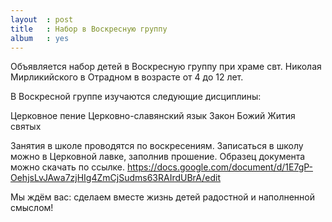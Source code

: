 ```yaml
---
layout  : post
title   : Набор в Воскресную группу
album   : yes
---
```

Объявляется набор детей в Воскресную группу при храме свт. Николая Мирликийского в Отрадном в возрасте от 4 до 12 лет.		

В Воскресной группе изучаются следующие дисциплины:

Церковное пение
Церковно-славянский язык
Закон Божий
Жития святых

Занятия в школе проводятся по воскресениям. Записаться в школу можно в Церковной лавке, заполнив прошение. Образец документа можно скачать по ссылке. https://docs.google.com/document/d/1E7gP-OehjsLvJAwa7zjHIg4ZmCjSudms63RAIrdUBrA/edit

Мы ждём вас: сделаем вместе жизнь детей радостной и наполненной смыслом!
